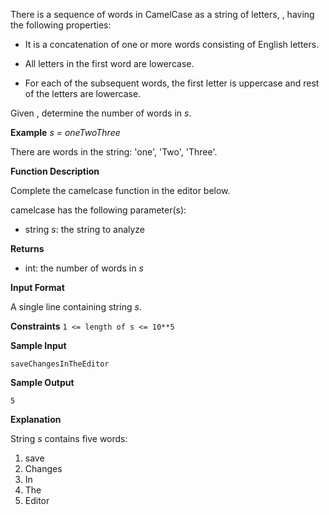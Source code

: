 There is a sequence of words in CamelCase as a string of letters, , having the following properties:

* It is a concatenation of one or more words consisting of English letters.

* All letters in the first word are lowercase.

* For each of the subsequent words, the first letter is uppercase and rest of the letters are lowercase.

Given , determine the number of words in _s_.

**Example**
_s = oneTwoThree_

There are  words in the string: 'one', 'Two', 'Three'.

**Function Description**

Complete the camelcase function in the editor below.

camelcase has the following parameter(s):

* string _s_: the string to analyze

**Returns**

* int: the number of words in _s_

**Input Format**

A single line containing string _s_.

**Constraints**
```1 <= length of s <= 10**5```

**Sample Input**

```saveChangesInTheEditor```

**Sample Output**

```5```

**Explanation**

String _s_ contains five words:

1. save
2. Changes
3. In
4. The
5. Editor